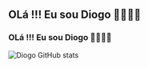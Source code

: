 ## OLá !!! Eu sou Diogo 👦🏽👋🏽


### OLá !!! Eu sou Diogo 👦🏽👋🏽

![ Diogo GitHub stats](https://github-readme-stats.vercel.app/api?username=DiogoAlexandrinoDias&show_icons=true&theme=dracula)
